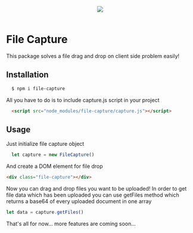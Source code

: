 <div align="center">
  <img src="https://github.com/Ph0enixKM/Capture/logo.png">
  <br>
  <br>
</div>

# File Capture
This package solves a file drag and drop on client side problem easily!

## Installation
```bash
  $ npm i file-capture
```
All you have to do is to include capture.js script in your project
```html
  <script src="node_modules/file-capture/capture.js"></script>
```
## Usage
Just initialize file capture object
```js
  let capture = new FileCapture()
```
And create a DOM element for file drop
```html
<div class="file-capture"></div>
```
Now you can drag and drop files you want to be uploaded!
In order to get file data which has been uploaded you can use getFiles method
which returns a base64 of every uploaded document in one array
```js
let data = capture.getFiles()
```
That's all for now... more features are coming soon...
